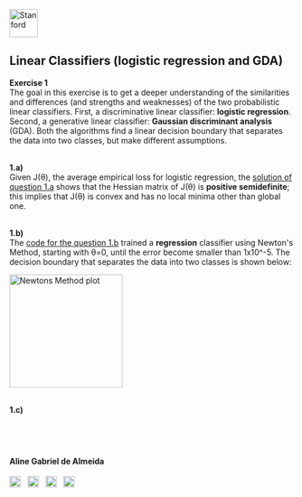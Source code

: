 <a href="https://i.dlpng.com/static/png/498606_preview.png"><img src="https://i.dlpng.com/static/png/498606_preview.png" title="Stanford" alt="Stanford" height="50"></a>

## Linear Classifiers (logistic regression and GDA)  
  
**Exercise 1**  
The goal in this exercise is to get a deeper understanding of the similarities and differences (and strengths and weaknesses) of the two probabilistic linear classifiers. First, a discriminative linear classifier: **logistic regression**. Second, a generative linear classifier: **Gaussian discriminant analysis** (GDA). Both the algorithms find a linear decision boundary that separates the data into two classes, but make different assumptions.  

&nbsp;  
**1.a)**  
Given J(θ), the average empirical loss for logistic regression, the [solution of question 1.a](https://github.com/AlmeidaAlin3/MachineLearning/blob/master/ProblemSet1/Exercise1/ex1_a.md) shows that the Hessian matrix of J(θ) is **positive semidefinite**; this implies that J(θ) is convex and has no local minima other than global one.  

&nbsp;  
**1.b)**  
The [code for the question 1.b](https://github.com/AlmeidaAlin3/MachineLearning/blob/master/ProblemSet1/Exercise1/ex1_b.ipynb) trained a **regression** classifier using Newton's Method, starting with θ=0, until the error become smaller than 1x10^-5. The decision boundary that separates the data into two classes is shown below:  

<a href="https://github.com/AlmeidaAlin3/MachineLearning/blob/master/ProblemSet1/Exercise1/img/1b_plot.png"><img src="https://github.com/AlmeidaAlin3/MachineLearning/blob/master/ProblemSet1/Exercise1/img/1b_plot.png" title="Newtons Method plot" alt="Newtons Method plot" height="200"></a>

&nbsp;  
**1.c)**
  
  

&nbsp;  
---

#### Aline Gabriel de Almeida  
<a href="https://www.linkedin.com/in/alinegalmeida/"><img src="https://cdn3.iconfinder.com/data/icons/logos-and-brands-adobe/512/201_Linkedin-512.png" title="Linkedin: alinegalmeida" alt="https://www.linkedin.com/in/alinegalmeida/" height="20"></a>
&nbsp; <a href="https://www.kaggle.com/almeidaalin3"><img src="https://cdn3.iconfinder.com/data/icons/logos-and-brands-adobe/512/189_Kaggle-512.png" title="Kaggle: almeidaalin3" alt="https://www.kaggle.com/almeidaalin3" height="20"></a>
&nbsp; <a href="mailto:aline.gabriel.almeida@gmail.com"><img src="https://cdn3.iconfinder.com/data/icons/logos-and-brands-adobe/512/147_Gmail-512.png" title="aline.gabriel.almeida@gmail.com" alt="aline.gabriel.almeida@gmail.com" height="20"></a>
&nbsp; <a href="https://github.com/AlmeidaAlin3/"><img src="https://cdn3.iconfinder.com/data/icons/logos-and-brands-adobe/512/142_Github-512.png" title="Github: AlmeidaAlin3" alt="https://github.com/AlmeidaAlin3/" height="20"></a> 
